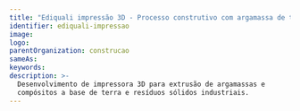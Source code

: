 ```yaml
---
title: "Ediquali impressão 3D - Processo construtivo com argamassa de terra impressa"
identifier: ediquali-impressao
image:
logo:
parentOrganization: construcao
sameAs: 
keywords:
description: >-
  Desenvolvimento de impressora 3D para extrusão de argamassas e
  compósitos a base de terra e resíduos sólidos industriais.
---
```

